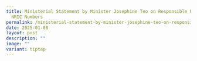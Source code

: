 ```yaml
---
title: Ministerial Statement by Minister Josephine Teo on Responsible Use of
  NRIC Numbers
permalink: /ministerial-statement-by-minister-josephine-teo-on-responsible-use-of-nric-numbers/
date: 2025-01-08
layout: post
description: ""
image: ""
variant: tiptap
---
```

